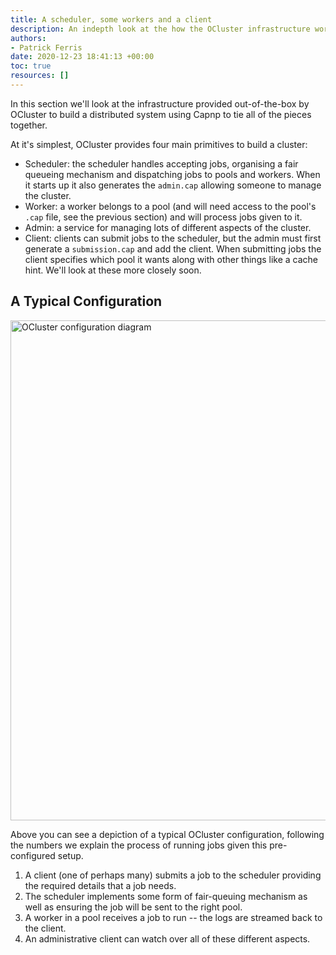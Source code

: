 ```yaml
---
title: A scheduler, some workers and a client
description: An indepth look at the how the OCluster infrastructure works
authors:
- Patrick Ferris
date: 2020-12-23 18:41:13 +00:00
toc: true
resources: []
---
```


In this section we'll look at the infrastructure provided out-of-the-box by OCluster to build a distributed system using Capnp to tie all of the pieces together. 

At it's simplest, OCluster provides four main primitives to build a cluster: 

  - Scheduler: the scheduler handles accepting jobs, organising a fair queueing mechanism and dispatching jobs to pools and workers. When it starts up it also generates the `admin.cap` allowing someone to manage the cluster.
  - Worker: a worker belongs to a pool (and will need access to the pool's `.cap` file, see the previous section) and will process jobs given to it. 
  - Admin: a service for managing lots of different aspects of the cluster. 
  - Client: clients can submit jobs to the scheduler, but the admin must first generate a `submission.cap` and add the client. When submitting jobs the client specifies which pool it wants along with other things like a cache hint. We'll look at these more closely soon.

## A Typical Configuration

<a style="border-bottom: none" href="/img/ocluster-v0.png">
  <img width="800" alt="OCluster configuration diagram" src="/img/ocluster-v0.png"/>
</a>

Above you can see a depiction of a typical OCluster configuration, following the numbers we explain the process of running jobs given this pre-configured setup.

  1. A client (one of perhaps many) submits a job to the scheduler providing the required details that a job needs.
  2. The scheduler implements some form of fair-queuing mechanism as well as ensuring the job will be sent to the right pool. 
  3. A worker in a pool receives a job to run -- the logs are streamed back to the client. 
  4. An administrative client can watch over all of these different aspects. 

